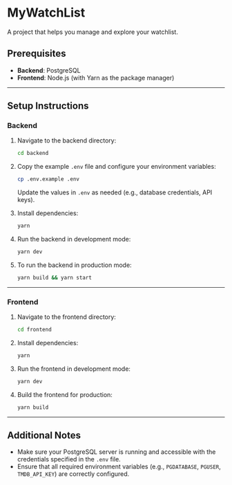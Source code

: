
# MyWatchList

A project that helps you manage and explore your watchlist.

## Prerequisites

- **Backend**: PostgreSQL
- **Frontend**: Node.js (with Yarn as the package manager)

---

## Setup Instructions

### Backend

1. Navigate to the backend directory:
   ```bash
   cd backend
   ```

2. Copy the example `.env` file and configure your environment variables:
   ```bash
   cp .env.example .env
   ```
   Update the values in `.env` as needed (e.g., database credentials, API keys).

3. Install dependencies:
   ```bash
   yarn
   ```

4. Run the backend in development mode:
   ```bash
   yarn dev
   ```

5. To run the backend in production mode:
   ```bash
   yarn build && yarn start
   ```

---

### Frontend

1. Navigate to the frontend directory:
   ```bash
   cd frontend
   ```

2. Install dependencies:
   ```bash
   yarn
   ```

3. Run the frontend in development mode:
   ```bash
   yarn dev
   ```

4. Build the frontend for production:
   ```bash
   yarn build
   ```

---

## Additional Notes

- Make sure your PostgreSQL server is running and accessible with the credentials specified in the `.env` file.
- Ensure that all required environment variables (e.g., `PGDATABASE`, `PGUSER`, `TMDB_API_KEY`) are correctly configured.
